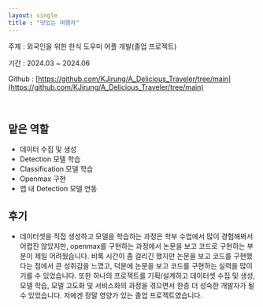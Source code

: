 ```yaml
---
layout: single
title : "맛있는 여행자"
---
```


주제 : 외국인을 위한 한식 도우미 어플 개발(졸업 프로젝트)

기간 : 2024.03 ~ 2024.06

Github : [https://github.com/KJirung/A_Delicious_Traveler/tree/main](https://github.com/KJirung/A_Delicious_Traveler/tree/main)

<br/>



## 맡은 역할

- 데이터 수집 및 생성
- Detection 모델 학습
- Classification 모델 학습
- Openmax 구현
- 앱 내 Detection 모델 연동



## 후기

- 데이터셋을 직접 생성하고 모델을 학습하는 과정은 학부 수업에서 많이 경험해봐서 어렵진 않았지만, openmax를 구현하는 과정에서 논문을 보고 코드로 구현하는 부분이 제일 어려웠습니다. 비록 시간이 좀 걸리긴 했지만 논문을 보고 코드를 구현했다는 점에서 큰 성취감을 느꼈고, 덕분에 논문을 보고 코드를 구현하는 실력을 많이 기를 수 있었습니다. 또한 하나의 프로젝트를 기획/설계하고 데이터셋 수집 및 생성, 모델 학습, 모델 고도화 및 서비스화의 과정을 겪으면서 한층 더 성숙한 개발자가 될 수 있었습니다. 저에겐 정말 영양가 있는 졸업 프로젝트였습니다.
